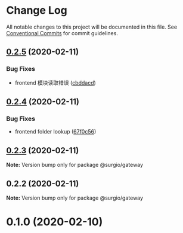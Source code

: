 # Change Log

All notable changes to this project will be documented in this file.
See [Conventional Commits](https://conventionalcommits.org) for commit guidelines.

## [0.2.5](https://github.com/surgioproject/packages/tree/master/packages/gateway/compare/@surgio/gateway@0.2.4...@surgio/gateway@0.2.5) (2020-02-11)


### Bug Fixes

* frontend 模块读取错误 ([cbddacd](https://github.com/surgioproject/packages/tree/master/packages/gateway/commit/cbddacd1cd5d73bacbc62899473c60c038beddfe))





## [0.2.4](https://github.com/surgioproject/packages/tree/master/packages/gateway/compare/@surgio/gateway@0.2.3...@surgio/gateway@0.2.4) (2020-02-11)


### Bug Fixes

* frontend folder lookup ([67f0c56](https://github.com/surgioproject/packages/tree/master/packages/gateway/commit/67f0c56d9f4115744a917dfef00c62ba6fa096ba))





## [0.2.3](https://github.com/surgioproject/packages/tree/master/packages/server/compare/@surgio/gateway@0.2.2...@surgio/gateway@0.2.3) (2020-02-11)

**Note:** Version bump only for package @surgio/gateway





## 0.2.2 (2020-02-11)

**Note:** Version bump only for package @surgio/gateway





# 0.1.0 (2020-02-10)
